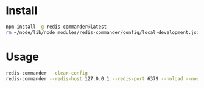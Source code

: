 Install
=====
```sh
npm install -g redis-commander@latest
rm ~/node/lib/node_modules/redis-commander/config/local-development.json
```

Usage
=====
```sh
redis-commander --clear-config
redis-commander --redis-host 127.0.0.1 --redis-port 6379 --noload --nosave --port 8088
```
